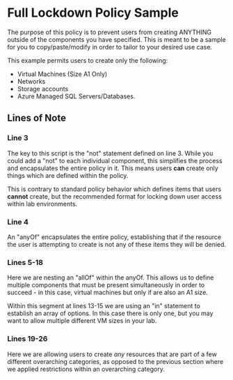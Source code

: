 # Full Lockdown Policy Sample

The purpose of this policy is to prevent users from creating ANYTHING outside of the components you have specified. This is meant to be a sample for you to copy/paste/modify in order to tailor to your desired use case.

This example permits users to create only the following:
  - Virtual Machines (Size A1 Only)
  - Networks
  - Storage accounts
  - Azure Managed SQL Servers/Databases.

## Lines of Note

### Line 3
The key to this script is the "not" statement defined on line 3. While you could add a "not" to each individual component, this simplifies the process and encapsulates the entire policy in it. This means users **can** create only things which are defined within the policy.

This is contrary to standard policy behavior which defines items that users **cannot** create, but the recommended format for locking down user access within lab environments.

### Line 4
An "anyOf" encapsulates the entire policy, establishing that if the resource the user is attempting to create is not any of these items they will be denied.

### Lines 5-18
Here we are nesting an "allOf" within the anyOf. This allows us to define multiple components that must be present simultaneously in order to succeed - in this case, virtual machines but only if are also an A1 size.

Within this segment at lines 13-15 we are using an "in" statement to establish an array of options. In this case there is only one, but you may want to allow multiple different VM sizes in your lab.

### Lines 19-26
Here we are allowing users to create *any* resources that are part of a few different overarching categories, as opposed to the previous section where we applied restrictions within an overarching category.
